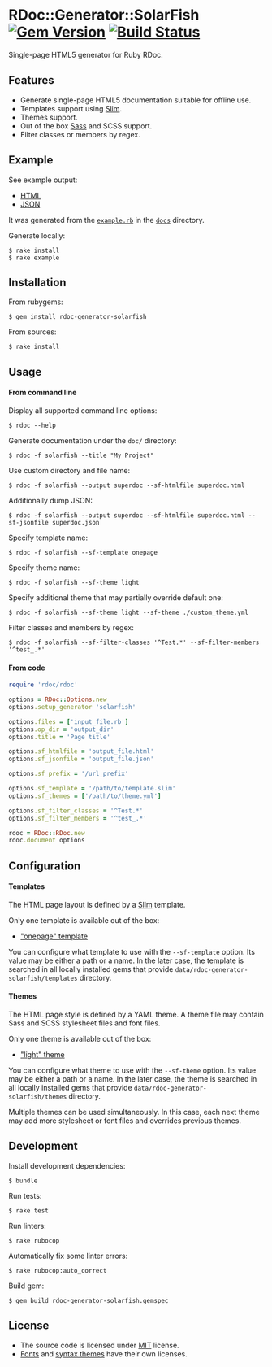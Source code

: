 # RDoc::Generator::SolarFish [![Gem Version](https://badge.fury.io/rb/rdoc-generator-solarfish.svg)](https://badge.fury.io/rb/rdoc-generator-solarfish) [![Build Status](https://travis-ci.org/rbdoc/rdoc-generator-solarfish.svg?branch=master)](https://travis-ci.org/rbdoc/rdoc-generator-solarfish)

Single-page HTML5 generator for Ruby RDoc.

## Features

* Generate single-page HTML5 documentation suitable for offline use.
* Templates support using [Slim](http://slim-lang.com/).
* Themes support.
* Out of the box [Sass](http://sass-lang.com/) and SCSS support.
* Filter classes or members by regex.

## Example

See example output:

* [HTML](https://rbdoc.github.io/rdoc-generator-solarfish/example_output/)
* [JSON](docs/example_output/index.json)

It was generated from the [`example.rb`](docs/example.rb) in the [`docs`](docs) directory.

Generate locally:

```
$ rake install
$ rake example
```

## Installation

From rubygems:

```
$ gem install rdoc-generator-solarfish
```

From sources:

```
$ rake install
```

## Usage

#### From command line

Display all supported command line options:

```
$ rdoc --help
```

Generate documentation under the `doc/` directory:

```
$ rdoc -f solarfish --title "My Project"
```

Use custom directory and file name:

```
$ rdoc -f solarfish --output superdoc --sf-htmlfile superdoc.html
```

Additionally dump JSON:

```
$ rdoc -f solarfish --output superdoc --sf-htmlfile superdoc.html --sf-jsonfile superdoc.json
```

Specify template name:

```
$ rdoc -f solarfish --sf-template onepage
```

Specify theme name:

```
$ rdoc -f solarfish --sf-theme light
```

Specify additional theme that may partially override default one:

```
$ rdoc -f solarfish --sf-theme light --sf-theme ./custom_theme.yml
```

Filter classes and members by regex:

```
$ rdoc -f solarfish --sf-filter-classes '^Test.*' --sf-filter-members '^test_.*'
```

#### From code

```ruby
require 'rdoc/rdoc'

options = RDoc::Options.new
options.setup_generator 'solarfish'

options.files = ['input_file.rb']
options.op_dir = 'output_dir'
options.title = 'Page title'

options.sf_htmlfile = 'output_file.html'
options.sf_jsonfile = 'output_file.json'

options.sf_prefix = '/url_prefix'

options.sf_template = '/path/to/template.slim'
options.sf_themes = ['/path/to/theme.yml']

options.sf_filter_classes = '^Test.*'
options.sf_filter_members = '^test_.*'

rdoc = RDoc::RDoc.new
rdoc.document options
```

## Configuration

#### Templates

The HTML page layout is defined by a [Slim](http://slim-lang.com/) template.

Only one template is available out of the box:

* ["onepage" template](https://github.com/rbdoc/rdoc-generator-solarfish/blob/master/data/rdoc-generator-solarfish/templates/onepage.slim)

You can configure what template to use with the `--sf-template` option. Its value may be either a path or a name. In the later case, the template is searched in all locally installed gems that provide `data/rdoc-generator-solarfish/templates` directory.

#### Themes

The HTML page style is defined by a YAML theme. A theme file may contain Sass and SCSS stylesheet files and font files.

Only one theme is available out of the box:

* ["light" theme](https://github.com/rbdoc/rdoc-generator-solarfish/blob/master/data/rdoc-generator-solarfish/themes/light.yml)

You can configure what theme to use with the `--sf-theme` option. Its value may be either a path or a name. In the later case, the theme is searched in all locally installed gems that provide `data/rdoc-generator-solarfish/themes` directory.

Multiple themes can be used simultaneously. In this case, each next theme may add more stylesheet or font files and overrides previous themes.

## Development

Install development dependencies:

```
$ bundle
```

Run tests:

```
$ rake test
```

Run linters:

```
$ rake rubocop
```

Automatically fix some linter errors:

```
$ rake rubocop:auto_correct
```

Build gem:

```
$ gem build rdoc-generator-solarfish.gemspec
```

## License

* The source code is licensed under [MIT](LICENSE) license.
* [Fonts](data/rdoc-generator-solarfish/themes/common/fonts) and [syntax themes](data/rdoc-generator-solarfish/themes/common/syntax) have their own licenses.
